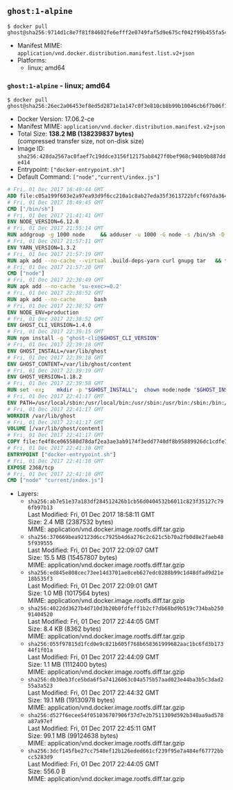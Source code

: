 ## `ghost:1-alpine`

```console
$ docker pull ghost@sha256:9714d1c8e7f81f84602fe6efff2e0749faf5d9e675cf042f99b455fa541c50ce
```

-	Manifest MIME: `application/vnd.docker.distribution.manifest.list.v2+json`
-	Platforms:
	-	linux; amd64

### `ghost:1-alpine` - linux; amd64

```console
$ docker pull ghost@sha256:26ec2a06453ef8ed5d2871e1a147c0f3e810cb8b99b10046cb6f7b06f1002ca6
```

-	Docker Version: 17.06.2-ce
-	Manifest MIME: `application/vnd.docker.distribution.manifest.v2+json`
-	Total Size: **138.2 MB (138239837 bytes)**  
	(compressed transfer size, not on-disk size)
-	Image ID: `sha256:428da2567ac0faef7c19ddce3156f12175ab8427f0bef968c940b9b887dde414`
-	Entrypoint: `["docker-entrypoint.sh"]`
-	Default Command: `["node","current\/index.js"]`

```dockerfile
# Fri, 01 Dec 2017 18:49:44 GMT
ADD file:c05a199f603e2a97ea93d9f6cc210a1c8ab27eda35f3613722bfcf697da36483 in / 
# Fri, 01 Dec 2017 18:49:45 GMT
CMD ["/bin/sh"]
# Fri, 01 Dec 2017 21:41:41 GMT
ENV NODE_VERSION=6.12.0
# Fri, 01 Dec 2017 21:55:14 GMT
RUN addgroup -g 1000 node     && adduser -u 1000 -G node -s /bin/sh -D node     && apk add --no-cache         libstdc++     && apk add --no-cache --virtual .build-deps         binutils-gold         curl         g++         gcc         gnupg         libgcc         linux-headers         make         python   && for key in     94AE36675C464D64BAFA68DD7434390BDBE9B9C5     FD3A5288F042B6850C66B31F09FE44734EB7990E     71DCFD284A79C3B38668286BC97EC7A07EDE3FC1     DD8F2338BAE7501E3DD5AC78C273792F7D83545D     C4F0DFFF4E8C1A8236409D08E73BC641CC11F4C8     B9AE9905FFD7803F25714661B63B535A4C206CA9     56730D5401028683275BD23C23EFEFE93C4CFFFE     77984A986EBC2AA786BC0F66B01FBB92821C587A   ; do     gpg --keyserver pgp.mit.edu --recv-keys "$key" ||     gpg --keyserver keyserver.pgp.com --recv-keys "$key" ||     gpg --keyserver ha.pool.sks-keyservers.net --recv-keys "$key" ;   done     && curl -SLO "https://nodejs.org/dist/v$NODE_VERSION/node-v$NODE_VERSION.tar.xz"     && curl -SLO --compressed "https://nodejs.org/dist/v$NODE_VERSION/SHASUMS256.txt.asc"     && gpg --batch --decrypt --output SHASUMS256.txt SHASUMS256.txt.asc     && grep " node-v$NODE_VERSION.tar.xz\$" SHASUMS256.txt | sha256sum -c -     && tar -xf "node-v$NODE_VERSION.tar.xz"     && cd "node-v$NODE_VERSION"     && ./configure     && make -j$(getconf _NPROCESSORS_ONLN)     && make install     && apk del .build-deps     && cd ..     && rm -Rf "node-v$NODE_VERSION"     && rm "node-v$NODE_VERSION.tar.xz" SHASUMS256.txt.asc SHASUMS256.txt
# Fri, 01 Dec 2017 21:57:11 GMT
ENV YARN_VERSION=1.3.2
# Fri, 01 Dec 2017 21:57:19 GMT
RUN apk add --no-cache --virtual .build-deps-yarn curl gnupg tar   && for key in     6A010C5166006599AA17F08146C2130DFD2497F5   ; do     gpg --keyserver pgp.mit.edu --recv-keys "$key" ||     gpg --keyserver keyserver.pgp.com --recv-keys "$key" ||     gpg --keyserver ha.pool.sks-keyservers.net --recv-keys "$key" ;   done   && curl -fSLO --compressed "https://yarnpkg.com/downloads/$YARN_VERSION/yarn-v$YARN_VERSION.tar.gz"   && curl -fSLO --compressed "https://yarnpkg.com/downloads/$YARN_VERSION/yarn-v$YARN_VERSION.tar.gz.asc"   && gpg --batch --verify yarn-v$YARN_VERSION.tar.gz.asc yarn-v$YARN_VERSION.tar.gz   && mkdir -p /opt/yarn   && tar -xzf yarn-v$YARN_VERSION.tar.gz -C /opt/yarn --strip-components=1   && ln -s /opt/yarn/bin/yarn /usr/local/bin/yarn   && ln -s /opt/yarn/bin/yarn /usr/local/bin/yarnpkg   && rm yarn-v$YARN_VERSION.tar.gz.asc yarn-v$YARN_VERSION.tar.gz   && apk del .build-deps-yarn
# Fri, 01 Dec 2017 21:57:20 GMT
CMD ["node"]
# Fri, 01 Dec 2017 22:38:49 GMT
RUN apk add --no-cache 'su-exec>=0.2'
# Fri, 01 Dec 2017 22:38:52 GMT
RUN apk add --no-cache 		bash
# Fri, 01 Dec 2017 22:38:52 GMT
ENV NODE_ENV=production
# Fri, 01 Dec 2017 22:38:52 GMT
ENV GHOST_CLI_VERSION=1.4.0
# Fri, 01 Dec 2017 22:39:15 GMT
RUN npm install -g "ghost-cli@$GHOST_CLI_VERSION"
# Fri, 01 Dec 2017 22:39:18 GMT
ENV GHOST_INSTALL=/var/lib/ghost
# Fri, 01 Dec 2017 22:39:18 GMT
ENV GHOST_CONTENT=/var/lib/ghost/content
# Fri, 01 Dec 2017 22:39:19 GMT
ENV GHOST_VERSION=1.18.2
# Fri, 01 Dec 2017 22:39:58 GMT
RUN set -ex; 	mkdir -p "$GHOST_INSTALL"; 	chown node:node "$GHOST_INSTALL"; 		su-exec node ghost install "$GHOST_VERSION" --db sqlite3 --no-prompt --no-stack --no-setup --dir "$GHOST_INSTALL"; 		cd "$GHOST_INSTALL"; 	su-exec node ghost config --ip 0.0.0.0 --port 2368 --no-prompt --db sqlite3 --url http://localhost:2368 --dbpath "$GHOST_CONTENT/data/ghost.db"; 	su-exec node ghost config paths.contentPath "$GHOST_CONTENT"; 		su-exec node ln -s config.production.json "$GHOST_INSTALL/config.development.json"; 	readlink -f "$GHOST_INSTALL/config.development.json"; 		mv "$GHOST_CONTENT" "$GHOST_INSTALL/content.orig"; 	mkdir -p "$GHOST_CONTENT"; 	chown node:node "$GHOST_CONTENT"; 		"$GHOST_INSTALL/current/node_modules/knex-migrator/bin/knex-migrator" --version
# Fri, 01 Dec 2017 22:41:17 GMT
ENV PATH=/usr/local/sbin:/usr/local/bin:/usr/sbin:/usr/bin:/sbin:/bin:/var/lib/ghost/current/node_modules/knex-migrator/bin
# Fri, 01 Dec 2017 22:41:17 GMT
WORKDIR /var/lib/ghost
# Fri, 01 Dec 2017 22:41:17 GMT
VOLUME [/var/lib/ghost/content]
# Fri, 01 Dec 2017 22:41:17 GMT
COPY file:fe4f8ce065580d78daf2ea3ae3ab9174f3edd7740df8b95889926dc1cdfe77b0 in /usr/local/bin 
# Fri, 01 Dec 2017 22:41:18 GMT
ENTRYPOINT ["docker-entrypoint.sh"]
# Fri, 01 Dec 2017 22:41:18 GMT
EXPOSE 2368/tcp
# Fri, 01 Dec 2017 22:41:18 GMT
CMD ["node" "current/index.js"]
```

-	Layers:
	-	`sha256:ab7e51e37a183df284512426b1cb56d0404532b6011c823f35127c796fb97b13`  
		Last Modified: Fri, 01 Dec 2017 18:58:11 GMT  
		Size: 2.4 MB (2387532 bytes)  
		MIME: application/vnd.docker.image.rootfs.diff.tar.gzip
	-	`sha256:370669bea92123d6cc7925b4d6a276c2c621c5b70a2fb0d8e2faeb485f939555`  
		Last Modified: Fri, 01 Dec 2017 22:09:07 GMT  
		Size: 15.5 MB (15457807 bytes)  
		MIME: application/vnd.docker.image.rootfs.diff.tar.gzip
	-	`sha256:ed845e808cec73ee14d3701ae8ceb627edc0288b99c1d48dfad9d21e18b535f3`  
		Last Modified: Fri, 01 Dec 2017 22:09:01 GMT  
		Size: 1.0 MB (1017564 bytes)  
		MIME: application/vnd.docker.image.rootfs.diff.tar.gzip
	-	`sha256:4022dd3627b4d710d3b20b0fdfeff1b2cf7db68bd9b519c734bab25091404520`  
		Last Modified: Fri, 01 Dec 2017 22:44:05 GMT  
		Size: 8.4 KB (8362 bytes)  
		MIME: application/vnd.docker.image.rootfs.diff.tar.gzip
	-	`sha256:055f97815d1fcd0e9c821b605f768b658361999682aac1bc6fd3b17344f1f01a`  
		Last Modified: Fri, 01 Dec 2017 22:44:09 GMT  
		Size: 1.1 MB (1112400 bytes)  
		MIME: application/vnd.docker.image.rootfs.diff.tar.gzip
	-	`sha256:db30eb3fce5bda6f5a74126063c04a575b57aad023e44ba3b5c3dad255a3a523`  
		Last Modified: Fri, 01 Dec 2017 22:44:32 GMT  
		Size: 19.1 MB (19130978 bytes)  
		MIME: application/vnd.docker.image.rootfs.diff.tar.gzip
	-	`sha256:d527f6ecee54f051036707906f37d7e2b7511309d592b340aa9ad578a87a97ef`  
		Last Modified: Fri, 01 Dec 2017 22:45:11 GMT  
		Size: 99.1 MB (99124638 bytes)  
		MIME: application/vnd.docker.image.rootfs.diff.tar.gzip
	-	`sha256:3dcf145fbe27cc7548ef12b126eded661cf239f95e7a484ef67772bbcc5283d9`  
		Last Modified: Fri, 01 Dec 2017 22:44:05 GMT  
		Size: 556.0 B  
		MIME: application/vnd.docker.image.rootfs.diff.tar.gzip
